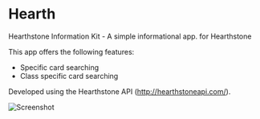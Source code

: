# Hearth
Hearthstone Information Kit - A simple informational app. for Hearthstone

This app offers the following features:
- Specific card searching
- Class specific card searching

Developed using the Hearthstone API (http://hearthstoneapi.com/).

![Screenshot](http://imgur.com/a/LRbn6)

